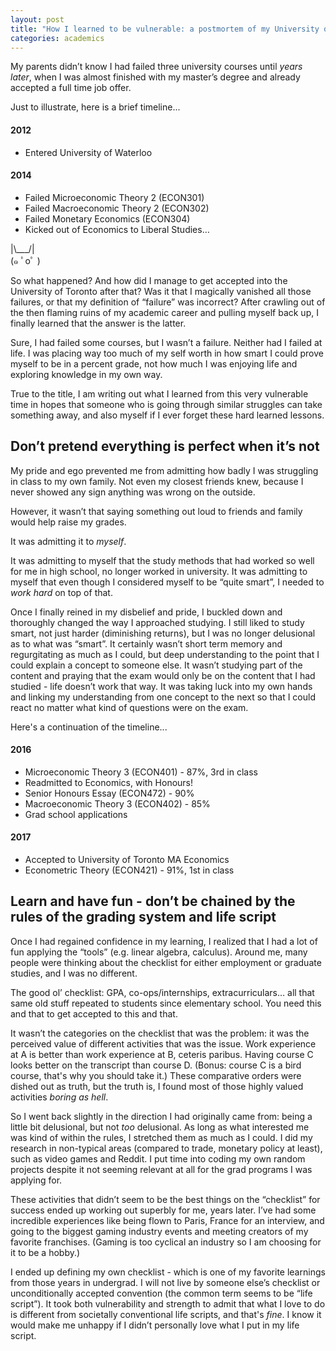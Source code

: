 ```yaml
---
layout: post
title: "How I learned to be vulnerable: a postmortem of my University of Waterloo undergrad"
categories: academics
---
```


My parents didn’t know I had failed three university courses until *years later*, when I was almost finished with my master’s degree and already accepted a full time job offer. 

Just to illustrate, here is a brief timeline...

#### 2012
- Entered University of Waterloo

#### 2014
- Failed Microeconomic Theory 2 (ECON301)
- Failed Macroeconomic Theory 2 (ECON302)
- Failed Monetary Economics (ECON304)
- Kicked out of Economics to Liberal Studies…

|\\___/|  
(๑   ﾟoﾟ  )

So what happened? And how did I manage to get accepted into the University of Toronto after that? Was it that I magically vanished all those failures, or that my definition of “failure” was incorrect? After crawling out of the then flaming ruins of my academic career and pulling myself back up, I finally learned that the answer is the latter.

Sure, I had failed some courses, but I wasn’t a failure. Neither had I failed at life. I was placing way too much of my self worth in how smart I could prove myself to be in a percent grade, not how much I was enjoying life and exploring knowledge in my own way.

True to the title, I am writing out what I learned from this very vulnerable time in hopes that someone who is going through similar struggles can take something away, and also myself if I ever forget these hard learned lessons.

## Don’t pretend everything is perfect when it’s not
My pride and ego prevented me from admitting how badly I was struggling in class to my own family. Not even my closest friends knew, because I never showed any sign anything was wrong on the outside.

However, it wasn’t that saying something out loud to friends and family would help raise my grades.

It was admitting it to *myself*.

It was admitting to myself that the study methods that had worked so well for me in high school, no longer worked in university. It was admitting to myself that even though I considered myself to be “quite smart”, I needed to *work hard* on top of that.

Once I finally reined in my disbelief and pride, I buckled down and thoroughly changed the way I approached studying. I still liked to study smart, not just harder (diminishing returns), but I was no longer delusional as to what was “smart”. It certainly wasn’t short term memory and regurgitating as much as I could, but deep understanding to the point that I could explain a concept to someone else. It wasn’t studying part of the content and praying that the exam would only be on the content that I had studied - life doesn’t work that way. It was taking luck into my own hands and linking my understanding from one concept to the next so that I could react no matter what kind of questions were on the exam.

Here's a continuation of the timeline...

#### 2016
- Microeconomic Theory 3 (ECON401) - 87%, 3rd in class
- Readmitted to Economics, with Honours!
- Senior Honours Essay (ECON472) - 90%
- Macroeconomic Theory 3 (ECON402) - 85%
- Grad school applications

#### 2017
- Accepted to University of Toronto MA Economics
- Econometric Theory (ECON421) - 91%, 1st in class

## Learn and have fun - don’t be chained by the rules of the grading system and life script
Once I had regained confidence in my learning, I realized that I had a lot of fun applying the “tools” (e.g. linear algebra, calculus). Around me, many people were thinking about the checklist for either employment or graduate studies, and I was no different.

The good ol’ checklist: GPA, co-ops/internships, extracurriculars… all that same old stuff repeated to students since elementary school. You need this and that to get accepted to this and that.

It wasn’t the categories on the checklist that was the problem: it was the perceived value of different activities that was the issue. Work experience at A is better than work experience at B, ceteris paribus. Having course C looks better on the transcript than course D. (Bonus: course C is a bird course, that's why you should take it.) These comparative orders were dished out as truth, but the truth is, I found most of those highly valued activities *boring as hell*.

So I went back slightly in the direction I had originally came from: being a little bit delusional, but not *too* delusional. As long as what interested me was kind of within the rules, I stretched them as much as I could. I did my research in non-typical areas (compared to trade, monetary policy at least), such as video games and Reddit. I put time into coding my own random projects despite it not seeming relevant at all for the grad programs I was applying for.

These activities that didn’t seem to be the best things on the “checklist” for success ended up working out superbly for me, years later. I’ve had some incredible experiences like being flown to Paris, France for an interview, and going to the biggest gaming industry events and meeting creators of my favorite franchises. (Gaming is too cyclical an industry so I am choosing for it to be a hobby.)

I ended up defining my own checklist - which is one of my favorite learnings from those years in undergrad. I will not live by someone else’s checklist or unconditionally accepted convention (the common term seems to be “life script”). It took both vulnerability and strength to admit that what I love to do is different from societally conventional life scripts, and that's *fine*. I know it would make me unhappy if I didn’t personally love what I put in my life script.
